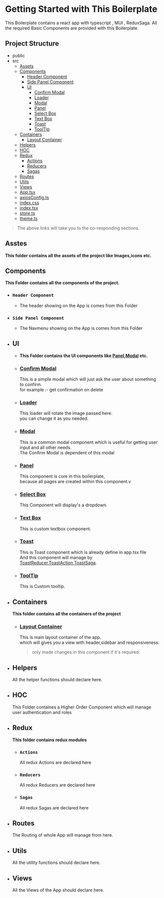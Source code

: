 # Getting Started with This Boilerplate

This Boilerplate contains a react app with typescript , MUI , ReduxSaga.
All the required Basic Components are provided with this Boilerplate.

## Project Structure

- public
- src
  - [Assets](#asstes)
  - [Components](#components)
    - [Header Component](#header-component)
    - [Side Panel Component](#side-panel-component)
    - [UI](#ui)
      - [Confirm Modal](#confirm-modal)
      - [Loader](#loader)
      - [Modal](#modal)
      - [Panel](#panel)
      - [Select Box](#select-box)
      - [Text Box](#text-box)
      - [Toast](#toast)
      - [ToolTip](#tooltip)
  - [Containers](#containers)
    - [Layout Container](#layout-container)
  - [Helpers](#helpers)
  - [HOC](#HOC)
  - [Redux](#Redux)
    - [Actions](#actions)
    - [Reducers](#reducers)
    - [Sagas](#sagas)
  - [Routes](#routes)
  - [Utils](#utils)
  - [Views](#views)
  - [App.tsx](src/App.tsx)
  - [axiosConfig.ts](src/axiosConfig.ts)
  - [index.css](src/index.css)
  - [index.tsx](src/index.tsx)
  - [store.ts](src/store.ts)
  - [theme.ts](src/theme.ts)

> The above links will take you to the co-responding sections.

## Asstes

**This folder contains all the assets of the project like Images,icons etc.**

## Components

**This Folder contains all the components of the project.**

- ### `Header Component`

  - The header showing on the App is comes from this Folder

- ### `Side Panel Component`

  - The Navmenu showing on the App is comes from this Folder

- ## UI

  - **This Folder contains the UI components like [Panel](#panel),[Modal](#modal) etc.**
  - ### [Confirm Modal](src/Components/UI/ConfirmModal/index.tsx)

    This is a simple modal which will just ask the user about something to confirm.\
    for example :- get confirmation on delete

  - ### [Loader](src/Components/UI/Loader/index.tsx)

    This loader will rotate the image passed here.\
    you can change it as you needed.

  - ### [Modal](src/Components/UI/Modal/index.tsx)

    This is a common modal component which is useful for getting user input and all other needs.\
    The Confirm Modal is dependent of this modal

  - ### [Panel](src/Components/UI/Panel/index.tsx)

    This component is core in this boilerplate,\
    because all pages are created within this component.v

  - ### [Select Box](src/Components/UI/SelectBox/index.tsx)

    This Component will display's a dropdown.

  - ### [Text Box](src/Components/UI/TextBox/index.tsx)

    This is custom textbox component.

  - ### [Toast](src/Components/UI/Toast/index.tsx)

    This is Toast component which is already define in app.tsx file\
    And this component will manage by [ToastReducer](src/Redux/Reducers/ToastReducer.ts),[ToastAction](src/Redux/Actions/ToastAction.ts),[ToastSaga](src/Redux/Sagas/ToastSaga.ts).

  - ### [ToolTip](src/Components/UI/ToolTip/index.tsx)

    This is Custom tooltip.

- ## Containers

  **This folder contains all the containers of the project**

  - ### [Layout Container](src/Containers/LayoutContainer/index.tsx)
    This is main layout container of the app.\
    which will gives you a view with header,sidebar and responsiveness.
    >
    > only made changes in this component if it's required.
    >
- ## Helpers

  All the helper functions should declare here.

- ## HOC

  This Folder containes a Higher Order Component which will manage user authentication and roles

- ## Redux

  **This folder contains redux modules**

  - ### `Actions`
    All redux Actions are declared here
  - ### `Reducers`
    All redux Reducers are declared here
  - ### `Sagas`
    All redux Sagas are declared here

- ## Routes

  The Routing of whole App will manage from here.

- ## Utils

  All the utility functions should declare here.

- ## Views

  All the Views of the App should declare here.
